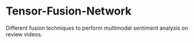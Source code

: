 # Tensor-Fusion-Network
Different fusion techniques to perform multimodal sentiment analysis on review videos.

